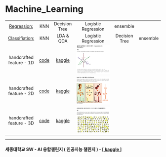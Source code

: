 # Machine_Learning

|||||||
|:--:|:--:|:--:|:--:|:--:|:--:|
|[Regression:](https://github.com/minnnnji/Machine_Learning/tree/master/Regression) | KNN | Decision Tree| Logistic Regression|ensemble|
|[Classifiation:](https://github.com/minnnnji/Machine_Learning/tree/master/Classification) |KNN|LDA & QDA|Logistic Regression|Decision Tree|ensemble
|handcrafted feature - 1D| [code ](https://github.com/minnnnji/Machine_Learning/blob/master/handcrafted%20feature/자이로%2B%20가속도%201D%20Data%20결과%20%2B%20코드/1D_data.ipynb)| [ kaggle ](https://www.kaggle.com/c/2020mltermprojecthar)|![w](img/1d.png) 
|handcrafted feature - 2D| [code ]()| [ kaggle ](https://www.kaggle.com/c/2020mltermprojectbovw)|![](img/2d.png)
|handcrafted feature - 3D| [code ]()| [ kaggle ](https://www.kaggle.com/c/2020mltermproject3dclassification)|![](img/3d.png)

---

#### 세종대학교 SW - AI 융합챌린지 ( 인공지능 챌린지 )  - [[ kaggle ]](https://www.kaggle.com/c/sejong-ai-challenge-p3)
